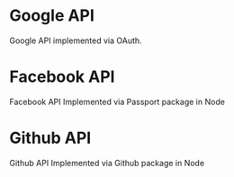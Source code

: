 # Google API
Google API implemented via OAuth.


# Facebook API
Facebook API Implemented via Passport package in Node

# Github API
Github API Implemented via Github package in Node
